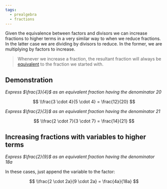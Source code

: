 ```yaml
---
tags:
  - prealgebra
  - fractions
---
```


Given the equivalence between factors and divisors we can increase fractions to
higher terms in a very similar way to when we reduce fractions. In the latter
case we are dividing by divisors to reduce. In the former, we are multiplying by
factors to increase.

> Whenever we increase a fraction, the resultant fraction will always be
> [equivalent](Equivalent%20fractions.md) to the fraction we started with.

## Demonstration

_Express $\frac{3}{4}$ as an equivalent fraction having the denominator 20_

$$
\\frac{3 \cdot 4}{5 \cdot 4} = \frac{12}{20}
$$

_Express $\frac{2}{3}$ as an equivalent fraction having the denominator 21_

$$
\\frac{2 \cdot 7}{3 \cdot 7} = \frac{14}{21}
$$

## Increasing fractions with variables to higher terms

_Express $\frac{2}{9}$ as an equivalent fraction having the denominator 18a_

In these cases, just append the variable to the factor:

$$
\\frac{2 \cdot 2a}{9 \cdot 2a} = \frac{4a}{18a}
$$
